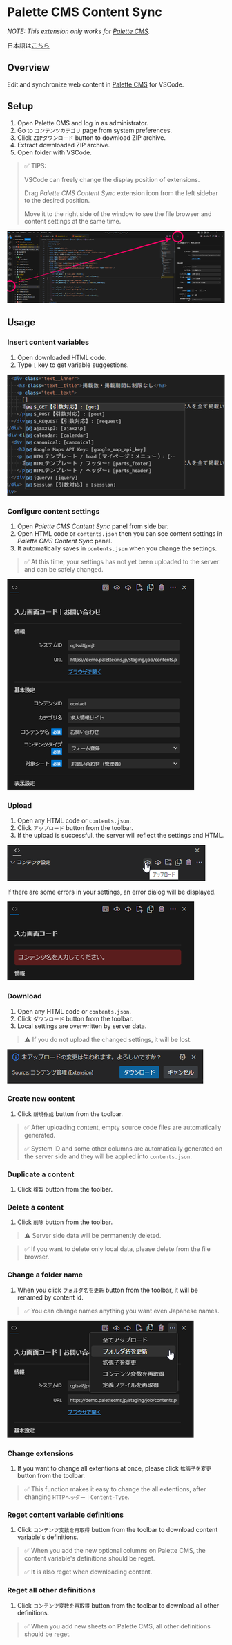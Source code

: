 # Palette CMS Content Sync

*NOTE: This extension only works for [Palette CMS](https://palettecms.jp/).*

日本語は[こちら](./README_ja.md)

## Overview

Edit and synchronize web content in [Palette CMS](https://palettecms.jp/) for VSCode.

## Setup

1. Open Palette CMS and log in as administrator.
1. Go to `コンテンツカテゴリ` page from system preferences.
1. Click `ZIPダウンロード` button to download ZIP archive.
1. Extract downloaded ZIP archive.
1. Open folder with VSCode.

> ✅ TIPS:
>
> VSCode can freely change the display position of extensions.
>
> Drag *Palette CMS Content Sync* extension icon from the left sidebar to the desired position.
>
> Move it to the right side of the window to see the file browser and content settings at the same time.

![](./media/image/readme/move_extension.png)

## Usage

### Insert content variables

1. Open downloaded HTML code.
1. Type `[` key to get variable suggestions.

![](./media/image/readme/content_variables.png)

### Configure content settings

1. Open *Palette CMS Content Sync* panel from side bar.
1. Open HTML code or `contents.json` then you can see content settings in *Palette CMS Content Sync* panel.
1. It automatically saves in `contents.json` when you change the settings.

> ✅ At this time, your settings has not yet been uploaded to the server and can be safely changed.

![](./media/image/readme/content_settings.png)


### Upload

1. Open any HTML code or `contents.json`.
1. Click `アップロード` button from the toolbar.
1. If the upload is successful, the server will reflect the settings and HTML.

![](./media/image/readme/upload_content.png)

If there are some errors in your settings, an error dialog will be displayed.

![](./media/image/readme/error.png)

### Download

1. Open any HTML code or `contents.json`.
1. Click `ダウンロード` button from the toolbar.
1. Local settings are overwritten by server data.

> ⚠️ If you do not upload the changed settings, it will be lost.

![](./media/image/readme/download_content.png)

### Create new content

1. Click `新規作成` button from the toolbar.

> ✅ After uploading content, empty source code files are automatically generated.
>
> ✅ System ID and some other columns are automatically generated on the server side and they will be applied into `contents.json`.

### Duplicate a content

1. Click `複製` button from the toolbar.

### Delete a content

1. Click `削除` button from the toolbar.

> ⚠️ Server side data will be permanently deleted.

> ✅ If you want to delete only local data, please delete from the file browser.

### Change a folder name

1. When you click `フォルダ名を更新` button from the toolbar, it will be renamed by content id.

> ✅ You can change names anything you want even Japanese names.

![](./media/image/readme/rename_folder.png)

### Change extensions

1. If you want to change all extentions at once, please click `拡張子を変更` button from the toolbar.

> ✅ This function makes it easy to change the all extentions, after changing `HTTPヘッダー｜Content-Type`.

### Reget content variable definitions

1. Click `コンテンツ変数を再取得` button from the toolbar to download content variable's definitions.

> ✅ When you add the new optional columns on Palette CMS, the content variable's definitions should be reget.
>
> ✅ It is also reget when downloading content.

### Reget all other definitions

1. Click `コンテンツ変数を再取得` button from the toolbar to download all other definitions.

> ✅ When you add new sheets on Palette CMS, all other definitions should be reget.
